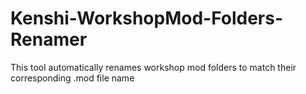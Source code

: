 # Kenshi-WorkshopMod-Folders-Renamer
This tool automatically renames workshop mod folders to match their corresponding .mod file name
